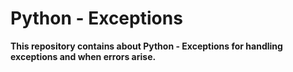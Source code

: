 # Python - Exceptions

**This repository contains about Python - Exceptions for handling exceptions and when errors arise.**
